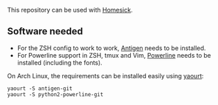 This repository can be used with [Homesick](https://github.com/technicalpickles/homesick).

## Software needed

* For the ZSH config to work to work, [Antigen](http://antigen.sharats.me/) needs to be installed.
* For Powerline support in ZSH, tmux and Vim, [Powerline](https://github.com/Lokaltog/powerline) needs to be installed (including the fonts).

On Arch Linux, the requirements can be installed easily using [yaourt](https://wiki.archlinux.org/index.php/Yaourt):

    yaourt -S antigen-git
    yaourt -S python2-powerline-git
